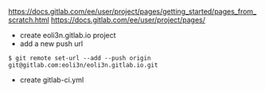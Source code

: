 https://docs.gitlab.com/ee/user/project/pages/getting_started/pages_from_scratch.html
https://docs.gitlab.com/ee/user/project/pages/


- create eoli3n.gitlab.io project
- add a new push url
```
$ git remote set-url --add --push origin git@gitlab.com:eoli3n/eoli3n.gitlab.io.git
```
- create gitlab-ci.yml

